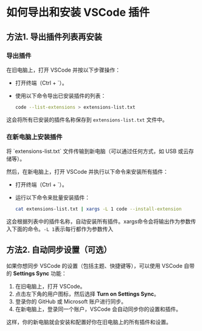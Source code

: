 # 如何导出和安装 VSCode 插件

## 方法1. 导出插件列表再安装
### 导出插件

在旧电脑上，打开 VSCode 并按以下步骤操作：

- 打开终端（Ctrl + `）。
- 使用以下命令导出已安装插件的列表：

  ```bash
  code --list-extensions > extensions-list.txt
  ```

这会将所有已安装的插件名称保存到 `extensions-list.txt` 文件中。

### 在新电脑上安装插件

将 \`extensions-list.txt\` 文件传输到新电脑（可以通过任何方式，如 USB 或云存储等）。

然后，在新电脑上，打开 VSCode 并执行以下命令来安装所有插件：

- 打开终端（Ctrl + `）。
- 运行以下命令来批量安装插件：

  ```bash
  cat extensions-list.txt | xargs -L 1 code --install-extension
  ```

这会根据列表中的插件名称，自动安装所有插件。xargs命令会将输出作为参数传入下面的命令。`-L 1`表示每行都作为参数传入

## 方法2. 自动同步设置（可选）

如果你想同步 VSCode 的设置（包括主题、快捷键等），可以使用 VSCode 自带的 **Settings Sync** 功能：

1. 在旧电脑上，打开 VSCode。
2. 点击左下角的用户图标，然后选择 **Turn on Settings Sync**。
3. 登录你的 GitHub 或 Microsoft 账户进行同步。
4. 在新电脑上，登录同一个账户，VSCode 会自动同步你的设置和插件。

这样，你的新电脑就会安装和配置好你在旧电脑上的所有插件和设置。
